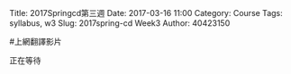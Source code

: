 Title: 2017Springcd第三週
Date: 2017-03-16 11:00
Category: Course
Tags: syllabus, w3
Slug: 2017spring-cd Week3
Author: 40423150

<!-- PELICAN_END_SUMMARY -->
#上網翻譯影片

 正在等待